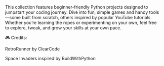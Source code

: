 This collection features beginner-friendly Python projects designed to jumpstart your coding journey. Dive into fun, simple games and handy tools—some built from scratch, others inspired by popular YouTube tutorials. Whether you’re learning the ropes or experimenting on your own, feel free to explore, tweak, and grow your skills at your own pace.

🎮 Credits:

RetroRunner by ClearCode

Space Invaders inspired by BuildWithPython

